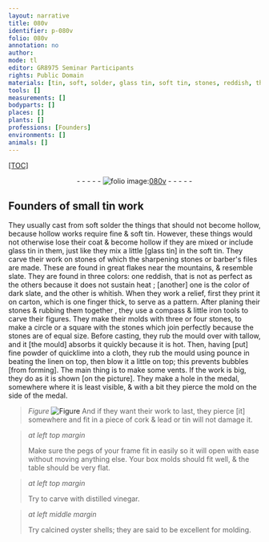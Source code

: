 ```yaml
---
layout: narrative
title: 080v
identifier: p-080v
folio: 080v
annotation: no
author:
mode: tl
editor: GR8975 Seminar Participants
rights: Public Domain
materials: [tin, soft, solder, glass tin, soft tin, stones, reddish, the color of dark slate, whitish, carton, iron tools, tallow, quicklime, pounce, linen, cork, lead, box molds, distilled vinegar, oyster shells]
tools: []
measurements: []
bodyparts: []
places: []
plants: []
professions: [Founders]
environments: []
animals: []
---
```


<p><a href="{{ site.baseurl }}/diplomatic/">[TOC]</a></p><div class="folio" align="center">- - - - - <a href="http://gallica.bnf.fr/ark:/12148/btv1b10500001g/f166.image" target="_blank"><img src="https://cu-mkp.github.io/2017-workshop-edition/assets/photo-icon.png" alt="folio image: " style="display:inline-block; margin-bottom:-3px;"/>080v</a> - - - - - </div>  
  

## <span class="pro">Founders</span> of small <span class="m">tin</span> work

 
They usually cast from <span class="m">soft</span> <span class="m">solder</span> the things that should not become hollow, because hollow works require fine & <span class="m">soft</span> <span class="m">tin</span>. However, these things would not otherwise lose their coat & become hollow if they are mixed or include <span class="m">glass tin</span> <span class="del"></span> in them, just like they mix a little [<span class="m">glass tin</span>] in the <span class="m">soft tin</span>. They carve their work on <span class="m">stones</span> of which the sharpening stones or barber's files are made. These are found in great flakes near the mountains, & resemble slate. They are found in three colors: one <span class="m">reddish</span>, that is not as perfect as the others because it does not sustain heat <span class="del"></span>; [another] one <span class="del"></span> is <span class="m">the color of dark slate</span>, and the other is <span class="m">whitish</span>. When they work a relief, first they print it on <span class="m">carton</span>, which is one finger thick, to serve as a pattern. After planing their <span class="m">stones</span> & rubbing them together <span class="del"></span>, they use a compass & little <span class="m">iron tools</span> to carve their figures. They make their molds with three or four <span class="m">stones</span>, to make a circle or a square with the <span class="m">stones</span> which join perfectly because the <span class="m">stones</span> are of equal size. Before casting, they rub the mould over with <span class="m">tallow</span>, and it [the mould] absorbs it quickly because it is hot. Then, having [put] fine powder of <span class="m">quicklime</span> into a cloth, they rub the mould using <span class="m">pounce</span> in beating the <span class="m">linen</span> on top, then blow it a little on top; this prevents bubbles [from forming]. The main thing is to make some vents. If the work is big, they do as it is shown [on the picture]. They make a hole in the medal, somewhere where it is least visible, & with a bit they pierce the mold on the side of the medal. 
> *Figure*
> <a href="https://drive.google.com/open?id=0B9-oNrvWdlO5VktqeFlScTAyczQ" target="_blank"><img src="https://cu-mkp.github.io/GR8975-edition/assets/photo-icon.png" alt="Figure" style="display:inline-block; margin-bottom:-3px;"/></a>
 And if they want their work to last, they pierce [it] somewhere and fit in a piece of <span class="m">cork</span> & <span class="m">lead</span> or <span class="m">tin</span> will not damage it. 
 
> *at left top margin*
> 
> 
>   Make sure the pegs of your frame fit in easily so <span class="del"></span> it will open with ease without moving anything else. Your <span class="m">box molds</span> should fit well, & the table should be very flat. 
 
> *at left top margin*
> 
> 
>   Try to carve with <span class="m">distilled vinegar</span>.
 
> *at left middle margin*
> 
> 
>   Try calcined <span class="m">oyster shells</span>; they are said to be excellent for molding.
 
